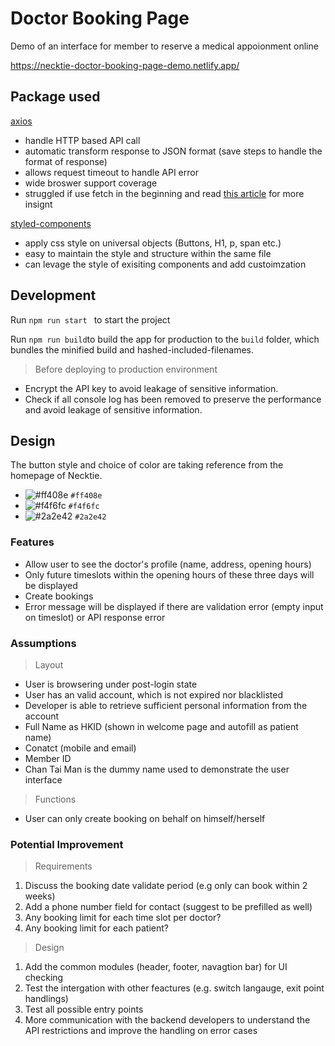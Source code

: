 # Doctor Booking Page
Demo of an interface for member to reserve a medical appoionment online

https://necktie-doctor-booking-page-demo.netlify.app/


## Package used

[axios](https://github.com/axios/axios)
 - handle HTTP based API call 
 - automatic transform response to JSON format (save steps to handle the format of response)
 - allows request timeout to handle API error
 - wide broswer support coverage
 - struggled if use fetch in the beginning and read [this article](https://www.geeksforgeeks.org/difference-between-fetch-and-axios-js-for-making-http-requests/) for more insignt

[styled-components](https://github.com/styled-components/styled-components)
 - apply css style on universal objects (Buttons, H1, p, span etc.)
 - easy to maintain the style and structure within the same file 
 - can levage the style of exisiting components and add custoimzation

## Development
Run `npm run start ` to start the project

Run ` npm run build `to build the app for production to the  `build`  folder, which bundles the minified build and hashed-included-filenames.

> Before deploying to production environment

- Encrypt the API key to avoid leakage of sensitive information.
- Check if all console log has been removed to preserve the performance and avoid leakage of sensitive information.

## Design 
The button style and choice of color are taking reference from the homepage of Necktie.

- ![#ff408e](https://placehold.co/50x15/ff408e/ff408e.png) `#ff408e`
- ![#f4f6fc](https://placehold.co/50x15/f4f6fc/f4f6fc.png) `#f4f6fc`
- ![#2a2e42](https://placehold.co/50x15/2a2e42/2a2e42.png) `#2a2e42`

### Features 

 - Allow user to see the doctor's profile (name, address, opening hours)
 - Only future timeslots within the opening hours of these three days will be displayed
 - Create bookings
 - Error message will be displayed if there are validation error (empty input on timeslot) or API response error

### Assumptions
> Layout
- User is browsering under post-login state
- User has an valid account, which is not expired nor blacklisted
- Developer is able to retrieve sufficient personal information from the account
 - Full Name as HKID (shown in welcome page and autofill as patient name)
 - Conatct (mobile and email)
- Member ID
- Chan Tai Man is the dummy name used to demonstrate the user interface

> Functions
- User can only create booking on behalf on himself/herself

### Potential Improvement 
> Requirements
1. Discuss the booking date validate period  (e.g only can book within 2 weeks)
2. Add a phone number field for contact (suggest to be prefilled as well)
3. Any booking limit for each time slot per doctor?
4. Any booking limit for each patient?

> Design
1. Add the common modules (header, footer, navagtion bar) for UI checking
2. Test the intergation with other feactures (e.g. switch langauge, exit point handlings)
3. Test all possible entry points
4. More communication with the backend developers to understand the API restrictions and improve the handling on error cases


